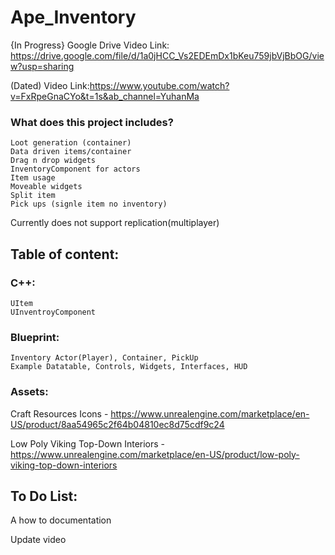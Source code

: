 # Ape_Inventory
{In Progress} Google Drive Video Link: https://drive.google.com/file/d/1a0jHCC_Vs2EDEmDx1bKeu759jbVjBbOG/view?usp=sharing 

(Dated) Video Link:https://www.youtube.com/watch?v=FxRpeGnaCYo&t=1s&ab_channel=YuhanMa

### What does this project includes?
	Loot generation (container)
	Data driven items/container
	Drag n drop widgets
	InventoryComponent for actors
	Item usage
	Moveable widgets
	Split item
	Pick ups (signle item no inventory)

Currently does not support replication(multiplayer) 

## Table of content:
### C++:
	UItem  
	UInventroyComponent
### Blueprint:
	Inventory Actor(Player), Container, PickUp
	Example Datatable, Controls, Widgets, Interfaces, HUD
### Assets:
Craft Resources Icons - https://www.unrealengine.com/marketplace/en-US/product/8aa54965c2f64b04810ec8d75cdf9c24

Low Poly Viking Top-Down Interiors - https://www.unrealengine.com/marketplace/en-US/product/low-poly-viking-top-down-interiors

## To Do List:

A how to documentation

Update video


